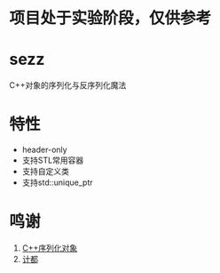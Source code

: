 # 项目处于实验阶段，仅供参考

# sezz
C++对象的序列化与反序列化魔法

# 特性
- header-only
- 支持STL常用容器
- 支持自定义类
- 支持std::unique_ptr

# 鸣谢
1. [C++序列化对象 ](https://www.cnblogs.com/mmc1206x/p/11053826.html)
2. [计都](https://github.com/fuyouawa)